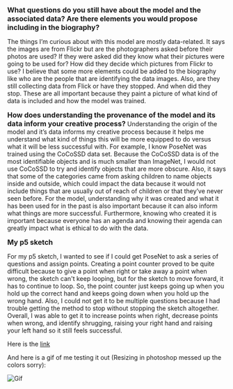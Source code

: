 <span style= "font-size:16px"> **What questions do you still have about the model and the associated data? Are there elements you would propose including in the biography?**</span>

The things I’m curious about with this model are mostly data-related. It says the images are from Flickr but are the photographers asked before their photos are used? 
If they were asked did they know what their pictures were going to be used for? How did they decide which pictures from Flickr to use? I believe that some more elements
could be added to the biography like who are the people that are identifying the data images. Also, are they still collecting data from Flick or have they stopped. 
And when did they stop. These are all important because they paint a picture of what kind of data is included and how the model was trained. 

<span style= "font-size:16px">**How does understanding the provenance of the model and its data inform your creative process?**</span>
Understanding the origin of the model and it’s data informs my creative process because it helps me understand what kind of things this will be more
equipped to do versus what it will be less successful with. For example, I know PoseNet was trained using the CoCoSSD data set. Because the CoCoSSD 
data is of the most identifiable objects and is much smaller than ImageNet, I would not use CoCoSSD to try and identify objects that are more obscure. 
Also, it says that some of the categories came from asking children to name objects inside and outside, which could impact the data because it would not 
include things that are usually out of reach of children or that they’ve never seen before. For the model, understanding why it was created and what it has 
been used for in the past is also important because it can also inform what things are more successful. Furthermore, knowing who created it is important 
because everyone has an agenda and knowing their agenda can greatly impact what is ethical to do with the data. 


<span style= "font-size:16px">**My p5 sketch**</span>

For my p5 sketch, I wanted to see if I could get PoseNet to ask a series of questions and assign points. Creating a point counter proved to 
be quite difficult because to give a point when right or take away a point when wrong, the sketch can't keep looping, but for the sketch to move 
forward, it has to continue to loop. So, the point counter just keeps going up when you hold up the correct hand and keeps going down when you 
hold up the wrong hand. Also, I could not get it to be multiple questions because I had trouble getting the method to stop without stopping the sketch altogether. 
Overall, I was able to get it to increase points when right, decrease points when wrong, and identify shrugging, raising your right hand and raising your left 
hand so it still feels successful.

Here is the [link](https://editor.p5js.org/aramakrishnan/sketches/t6o946RAd)

And here is a gif of me testing it out (Resizing in photoshop messed up the colors sorry): 


![Gif](https://user-images.githubusercontent.com/70911079/94497384-0c364380-01c5-11eb-9f41-a54a803a26a6.gif)
